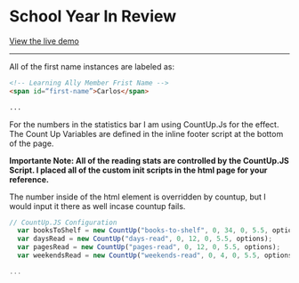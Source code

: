 # School Year In Review

[View the live demo](http://la-school-review.netlify.com/)

--------------------------------------------------------------------------------

All of the first name instances are labeled as:

```html
<!-- Learning Ally Member Frist Name -->
<span id=“first-name”>Carlos</span>

...
```

For the numbers in the statistics bar I am using CountUp.Js for the effect. The Count Up Variables are defined in the inline footer script at the bottom of the page.

**Importante Note: All of the reading stats are controlled by the CountUp.JS Script. I placed all of the custom init scripts in the html page for your reference.**

The number inside of the html element is overridden by countup, but I would input it there as well incase countup fails.

```javascript
// CountUp.JS Configuration
  var booksToShelf = new CountUp("books-to-shelf", 0, 34, 0, 5.5, options);
  var daysRead = new CountUp("days-read", 0, 12, 0, 5.5, options);
  var pagesRead = new CountUp("pages-read", 0, 12, 0, 5.5, options);
  var weekendsRead = new CountUp("weekends-read", 0, 4, 0, 5.5, options);

...
```
